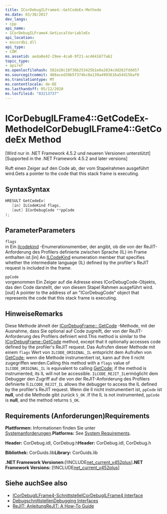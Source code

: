```yaml
---
title: ICorDebugILFrame4::GetCodeEx-Methode
ms.date: 03/30/2017
dev_langs:
- cpp
api_name:
- ICorDebugILFrame4.GetLocalVariableEx
api_location:
- mscordbi.dll
api_type:
- COM
ms.assetid: aeda0e42-29ee-4ca8-9f21-ac4641677a62
topic_type:
- apiref
ms.openlocfilehash: 582e28c18f36b253425b1e0a2034cdd262fddd57
ms.sourcegitcommit: 488aced39b5f374bc0a139a4993616a54d15baf0
ms.translationtype: MT
ms.contentlocale: de-DE
ms.lasthandoff: 05/12/2020
ms.locfileid: "83213737"
---
```

# <a name="icordebugilframe4getcodeex-method"></a><span data-ttu-id="04df0-102">ICorDebugILFrame4::GetCodeEx-Methode</span><span class="sxs-lookup"><span data-stu-id="04df0-102">ICorDebugILFrame4::GetCodeEx Method</span></span>
<span data-ttu-id="04df0-103">[Wird nur in .NET Framework 4.5.2 und neueren Versionen unterstützt]</span><span class="sxs-lookup"><span data-stu-id="04df0-103">[Supported in the .NET Framework 4.5.2 and later versions]</span></span>  
  
 <span data-ttu-id="04df0-104">Ruft einen Zeiger auf den Code ab, der vom Stapelrahmen ausgeführt wird.</span><span class="sxs-lookup"><span data-stu-id="04df0-104">Gets a pointer to the code that this stack frame is executing.</span></span>  
  
## <a name="syntax"></a><span data-ttu-id="04df0-105">Syntax</span><span class="sxs-lookup"><span data-stu-id="04df0-105">Syntax</span></span>  
  
```cpp
HRESULT GetCodeEx(  
   [in] ILCodeKind flags,
   [out] ICorDebugCode **ppCode  
);  
```  
  
## <a name="parameters"></a><span data-ttu-id="04df0-106">Parameter</span><span class="sxs-lookup"><span data-stu-id="04df0-106">Parameters</span></span>  
 `flags`  
 <span data-ttu-id="04df0-107">in Ein [ilcodekind](ilcodekind-enumeration.md) -Enumerationsmember, der angibt, ob die von der ReJIT-Anforderung des Profilers definierte zwischen Sprache (IL) im Frame enthalten ist.</span><span class="sxs-lookup"><span data-stu-id="04df0-107">[in] An [ILCodeKind](ilcodekind-enumeration.md) enumeration member that specifies whether the intermediate language (IL) defined by the profiler's ReJIT request is included in the frame.</span></span>  
  
 `ppCode`  
 <span data-ttu-id="04df0-108">vorgenommen Ein Zeiger auf die Adresse eines ICorDebugCode-Objekts, das den Code darstellt, der von diesem Stapel Rahmen ausgeführt wird.</span><span class="sxs-lookup"><span data-stu-id="04df0-108">[out] A pointer to the address of an "ICorDebugCode" object that represents the code that this stack frame is executing.</span></span>  
  
## <a name="remarks"></a><span data-ttu-id="04df0-109">Hinweise</span><span class="sxs-lookup"><span data-stu-id="04df0-109">Remarks</span></span>  
 <span data-ttu-id="04df0-110">Diese Methode ähnelt der [ICorDebugFrame:: GetCode](icordebugframe-getcode-method.md) -Methode, mit der Ausnahme, dass Sie optional auf Code zugreift, der von der ReJIT-Anforderung des Profilers definiert wird.</span><span class="sxs-lookup"><span data-stu-id="04df0-110">This method is similar to the [ICorDebugFrame::GetCode](icordebugframe-getcode-method.md) method, except that it optionally accesses code defined by the profiler's ReJIT request.</span></span> <span data-ttu-id="04df0-111">Das Aufrufen dieser Methode mit einem `flags` Wert von `ILCODE_ORIGINAL_IL` entspricht dem Aufrufen von [GetCode](icordebugframe-getcode-method.md); wenn die Methode instrumentiert ist, kann auf Ihre Il nicht zugegriffen werden.</span><span class="sxs-lookup"><span data-stu-id="04df0-111">Calling this method with a `flags` value of `ILCODE_ORIGINAL_IL` is equivalent to calling [GetCode](icordebugframe-getcode-method.md); if the method is instrumented, its IL will not be accessible.</span></span> <span data-ttu-id="04df0-112">`ILCODE_REJIT_IL`ermöglicht dem Debugger den Zugriff auf die von der ReJIT-Anforderung des Profilers definierte Il.</span><span class="sxs-lookup"><span data-stu-id="04df0-112">`ILCODE_REJIT_IL` allows the debugger to access the IL defined by the profiler's ReJIT request.</span></span> <span data-ttu-id="04df0-113">Wenn die Il nicht instrumentiert ist, `ppCode` ist **null**, und die Methode gibt zurück `S_OK` .</span><span class="sxs-lookup"><span data-stu-id="04df0-113">If the IL is not instrumented, `ppCode` is **null**, and the method returns `S_OK`.</span></span>  
  
## <a name="requirements"></a><span data-ttu-id="04df0-114">Requirements (Anforderungen)</span><span class="sxs-lookup"><span data-stu-id="04df0-114">Requirements</span></span>  
 <span data-ttu-id="04df0-115">**Plattformen:** Informationen finden Sie unter [Systemanforderungen](../../get-started/system-requirements.md).</span><span class="sxs-lookup"><span data-stu-id="04df0-115">**Platforms:** See [System Requirements](../../get-started/system-requirements.md).</span></span>  
  
 <span data-ttu-id="04df0-116">**Header:** CorDebug.idl, CorDebug.h</span><span class="sxs-lookup"><span data-stu-id="04df0-116">**Header:** CorDebug.idl, CorDebug.h</span></span>  
  
 <span data-ttu-id="04df0-117">**Bibliothek:** CorGuids.lib</span><span class="sxs-lookup"><span data-stu-id="04df0-117">**Library:** CorGuids.lib</span></span>  
  
 <span data-ttu-id="04df0-118">**.NET Framework Versionen:**[!INCLUDE[net_current_v452plus](../../../../includes/net-current-v452plus-md.md)]</span><span class="sxs-lookup"><span data-stu-id="04df0-118">**.NET Framework Versions:** [!INCLUDE[net_current_v452plus](../../../../includes/net-current-v452plus-md.md)]</span></span>  
  
## <a name="see-also"></a><span data-ttu-id="04df0-119">Siehe auch</span><span class="sxs-lookup"><span data-stu-id="04df0-119">See also</span></span>

- [<span data-ttu-id="04df0-120">ICorDebugILFrame4-Schnittstelle</span><span class="sxs-lookup"><span data-stu-id="04df0-120">ICorDebugILFrame4 Interface</span></span>](icordebugilframe4-interface.md)
- [<span data-ttu-id="04df0-121">Debugschnittstellen</span><span class="sxs-lookup"><span data-stu-id="04df0-121">Debugging Interfaces</span></span>](debugging-interfaces.md)
- [<span data-ttu-id="04df0-122">ReJIT: Anleitung</span><span class="sxs-lookup"><span data-stu-id="04df0-122">ReJIT: A How-To Guide</span></span>](https://docs.microsoft.com/archive/blogs/davbr/rejit-a-how-to-guide)
